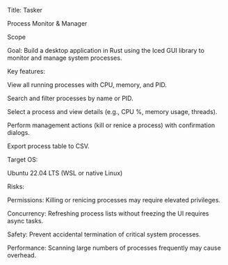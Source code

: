 Title: Tasker

Process Monitor & Manager

Scope

Goal: Build a desktop application in Rust using the Iced GUI library to monitor and manage system processes.  

Key features:

View all running processes with CPU, memory, and PID.

Search and filter processes by name or PID.

Select a process and view details (e.g., CPU %, memory usage, threads).

Perform management actions (kill or renice a process) with confirmation dialogs.

Export process table to CSV.


Target OS:

Ubuntu 22.04 LTS (WSL or native Linux)  

Risks:

Permissions: Killing or renicing processes may require elevated privileges.

Concurrency: Refreshing process lists without freezing the UI requires async tasks.

Safety: Prevent accidental termination of critical system processes.

Performance: Scanning large numbers of processes frequently may cause overhead.